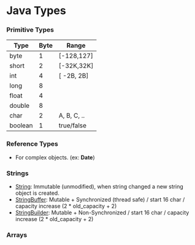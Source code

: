 # Java Types
### Primitive Types

Type    | Byte |   Range    
------- | ---- | ----------
byte    |  1   | [-128,127]
short   |  2   | [-32K,32K]
int     |  4   | [ -2B, 2B]
long    |  8   | 
float   |  4   | 
double  |  8   | 
char    |  2   | A, B, C, ..
boolean |  1   | true/false

### Reference Types 
* For complex objects. (ex: **Date**)

### Strings
* [String](https://docs.oracle.com/javase/7/docs/api/java/lang/String.html): Immutable (unmodified), when string changed a new string object is created.
* [StringBuffer](https://docs.oracle.com/javase/7/docs/api/java/lang/StringBuffer.html): Mutable + Synchronized (thread safe) / start 16 char / capacity increase (2 * old_capacity + 2)
* [StringBuilder](https://docs.oracle.com/javase/7/docs/api/java/lang/StringBuilder.html): Mutable + Non-Synchronized / start 16 char / capacity increase (2 * old_capacity + 2)

### Arrays
